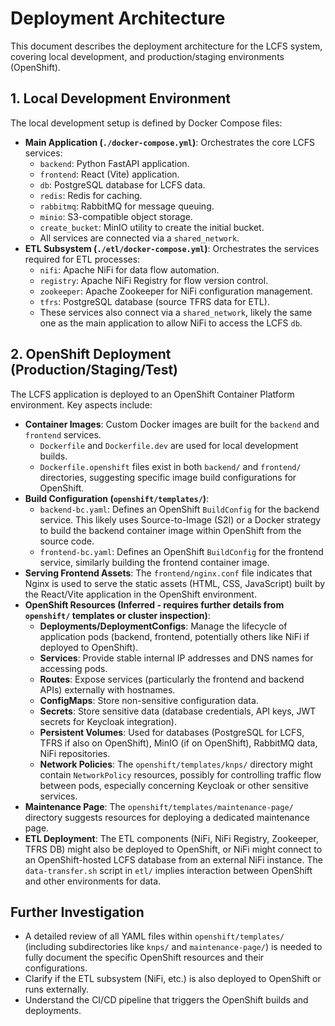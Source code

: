 # Deployment Architecture

This document describes the deployment architecture for the LCFS system, covering local development, and production/staging environments (OpenShift).

## 1. Local Development Environment

The local development setup is defined by Docker Compose files:

*   **Main Application (`./docker-compose.yml`)**: Orchestrates the core LCFS services:
    *   `backend`: Python FastAPI application.
    *   `frontend`: React (Vite) application.
    *   `db`: PostgreSQL database for LCFS data.
    *   `redis`: Redis for caching.
    *   `rabbitmq`: RabbitMQ for message queuing.
    *   `minio`: S3-compatible object storage.
    *   `create_bucket`: MinIO utility to create the initial bucket.
    *   All services are connected via a `shared_network`.
*   **ETL Subsystem (`./etl/docker-compose.yml`)**: Orchestrates the services required for ETL processes:
    *   `nifi`: Apache NiFi for data flow automation.
    *   `registry`: Apache NiFi Registry for flow version control.
    *   `zookeeper`: Apache Zookeeper for NiFi configuration management.
    *   `tfrs`: PostgreSQL database (source TFRS data for ETL).
    *   These services also connect via a `shared_network`, likely the same one as the main application to allow NiFi to access the LCFS `db`.

## 2. OpenShift Deployment (Production/Staging/Test)

The LCFS application is deployed to an OpenShift Container Platform environment. Key aspects include:

*   **Container Images**: Custom Docker images are built for the `backend` and `frontend` services.
    *   `Dockerfile` and `Dockerfile.dev` are used for local development builds.
    *   `Dockerfile.openshift` files exist in both `backend/` and `frontend/` directories, suggesting specific image build configurations for OpenShift.
*   **Build Configuration (`openshift/templates/`)**:
    *   `backend-bc.yaml`: Defines an OpenShift `BuildConfig` for the backend service. This likely uses Source-to-Image (S2I) or a Docker strategy to build the backend container image within OpenShift from the source code.
    *   `frontend-bc.yaml`: Defines an OpenShift `BuildConfig` for the frontend service, similarly building the frontend container image.
*   **Serving Frontend Assets**: The `frontend/nginx.conf` file indicates that Nginx is used to serve the static assets (HTML, CSS, JavaScript) built by the React/Vite application in the OpenShift environment.
*   **OpenShift Resources (Inferred - requires further details from `openshift/` templates or cluster inspection)**:
    *   **Deployments/DeploymentConfigs**: Manage the lifecycle of application pods (backend, frontend, potentially others like NiFi if deployed to OpenShift).
    *   **Services**: Provide stable internal IP addresses and DNS names for accessing pods.
    *   **Routes**: Expose services (particularly the frontend and backend APIs) externally with hostnames.
    *   **ConfigMaps**: Store non-sensitive configuration data.
    *   **Secrets**: Store sensitive data (database credentials, API keys, JWT secrets for Keycloak integration).
    *   **Persistent Volumes**: Used for databases (PostgreSQL for LCFS, TFRS if also on OpenShift), MinIO (if on OpenShift), RabbitMQ data, NiFi repositories.
    *   **Network Policies**: The `openshift/templates/knps/` directory might contain `NetworkPolicy` resources, possibly for controlling traffic flow between pods, especially concerning Keycloak or other sensitive services.
*   **Maintenance Page**: The `openshift/templates/maintenance-page/` directory suggests resources for deploying a dedicated maintenance page.
*   **ETL Deployment**: The ETL components (NiFi, NiFi Registry, Zookeeper, TFRS DB) might also be deployed to OpenShift, or NiFi might connect to an OpenShift-hosted LCFS database from an external NiFi instance. The `data-transfer.sh` script in `etl/` implies interaction between OpenShift and other environments for data.

## Further Investigation

*   A detailed review of all YAML files within `openshift/templates/` (including subdirectories like `knps/` and `maintenance-page/`) is needed to fully document the specific OpenShift resources and their configurations.
*   Clarify if the ETL subsystem (NiFi, etc.) is also deployed to OpenShift or runs externally.
*   Understand the CI/CD pipeline that triggers the OpenShift builds and deployments. 